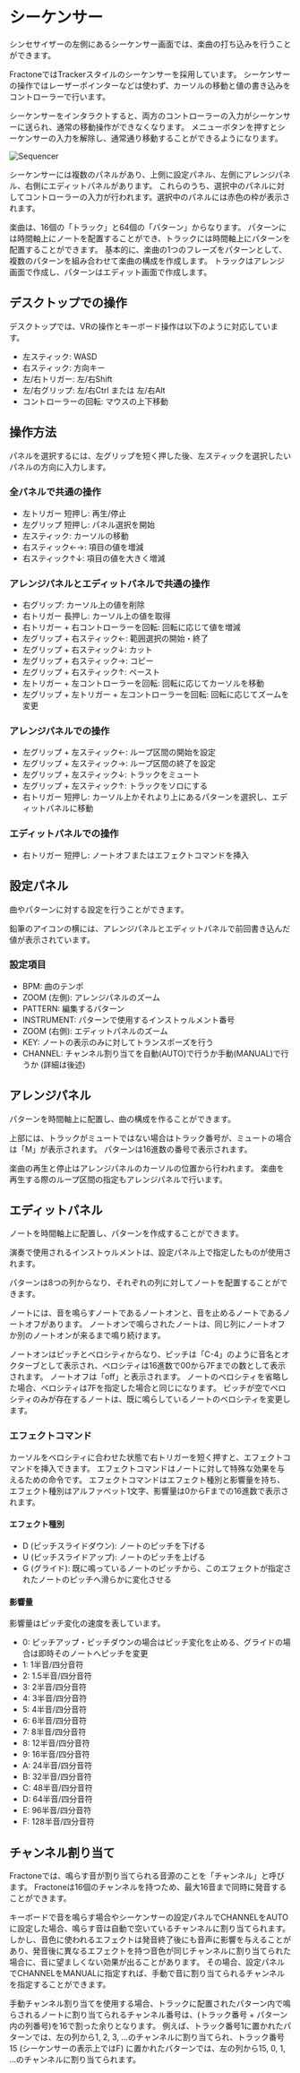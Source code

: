 # シーケンサー

シンセサイザーの左側にあるシーケンサー画面では、楽曲の打ち込みを行うことができます。

FractoneではTrackerスタイルのシーケンサーを採用しています。
シーケンサーの操作ではレーザーポインターなどは使わず、カーソルの移動と値の書き込みをコントローラーで行います。

シーケンサーをインタラクトすると、両方のコントローラーの入力がシーケンサーに送られ、通常の移動操作ができなくなります。
メニューボタンを押すとシーケンサーの入力を解除し、通常通り移動することができるようになります。

![Sequencer](images/sequencer.png)

シーケンサーには複数のパネルがあり、上側に設定パネル、左側にアレンジパネル、右側にエディットパネルがあります。
これらのうち、選択中のパネルに対してコントローラーの入力が行われます。選択中のパネルには赤色の枠が表示されます。

楽曲は、16個の「トラック」と64個の「パターン」からなります。
パターンには時間軸上にノートを配置することができ、トラックには時間軸上にパターンを配置することができます。
基本的に、楽曲の1つのフレーズをパターンとして、複数のパターンを組み合わせて楽曲の構成を作成します。
トラックはアレンジ画面で作成し、パターンはエディット画面で作成します。

## デスクトップでの操作

デスクトップでは、VRの操作とキーボード操作は以下のように対応しています。

* 左スティック: WASD
* 右スティック: 方向キー
* 左/右トリガー: 左/右Shift
* 左/右グリップ: 左/右Ctrl または 左/右Alt
* コントローラーの回転: マウスの上下移動

## 操作方法

パネルを選択するには、左グリップを短く押した後、左スティックを選択したいパネルの方向に入力します。

### 全パネルで共通の操作

* 左トリガー 短押し: 再生/停止
* 左グリップ 短押し: パネル選択を開始
* 左スティック: カーソルの移動
* 右スティック←→: 項目の値を増減
* 右スティック↑↓: 項目の値を大きく増減

### アレンジパネルとエディットパネルで共通の操作

* 右グリップ: カーソル上の値を削除
* 右トリガー 長押し: カーソル上の値を取得
* 右トリガー + 右コントローラーを回転: 回転に応じて値を増減
* 左グリップ + 右スティック←: 範囲選択の開始・終了
* 左グリップ + 右スティック↓: カット
* 左グリップ + 右スティック→: コピー
* 左グリップ + 右スティック↑: ペースト
* 左トリガー + 左コントローラーを回転: 回転に応じてカーソルを移動
* 左グリップ + 左トリガー + 左コントローラーを回転: 回転に応じてズームを変更

### アレンジパネルでの操作

* 左グリップ + 左スティック←: ループ区間の開始を設定
* 左グリップ + 左スティック→: ループ区間の終了を設定
* 左グリップ + 左スティック↓: トラックをミュート
* 左グリップ + 左スティック↑: トラックをソロにする
* 右トリガー 短押し: カーソル上かそれより上にあるパターンを選択し、エディットパネルに移動

### エディットパネルでの操作

* 右トリガー 短押し: ノートオフまたはエフェクトコマンドを挿入

## 設定パネル

曲やパターンに対する設定を行うことができます。

鉛筆のアイコンの横には、アレンジパネルとエディットパネルで前回書き込んだ値が表示されています。

### 設定項目

* BPM: 曲のテンポ
* ZOOM (左側): アレンジパネルのズーム
* PATTERN: 編集するパターン
* INSTRUMENT: パターンで使用するインストゥルメント番号
* ZOOM (右側): エディットパネルのズーム
* KEY: ノートの表示のみに対してトランスポーズを行う
* CHANNEL: チャンネル割り当てを自動(AUTO)で行うか手動(MANUAL)で行うか (詳細は後述)

## アレンジパネル

パターンを時間軸上に配置し、曲の構成を作ることができます。

上部には、トラックがミュートではない場合はトラック番号が、ミュートの場合は「M」が表示されます。
パターンは16進数の番号で表示されます。

楽曲の再生と停止はアレンジパネルのカーソルの位置から行われます。
楽曲を再生する際のループ区間の指定もアレンジパネルで行います。

## エディットパネル

ノートを時間軸上に配置し、パターンを作成することができます。

演奏で使用されるインストゥルメントは、設定パネル上で指定したものが使用されます。

パターンは8つの列からなり、それぞれの列に対してノートを配置することができます。

ノートには、音を鳴らすノートであるノートオンと、音を止めるノートであるノートオフがあります。
ノートオンで鳴らされたノートは、同じ列にノートオフか別のノートオンが来るまで鳴り続けます。

ノートオンはピッチとベロシティからなり、ピッチは「C-4」のように音名とオクターブとして表示され、ベロシティは16進数で00から7Fまでの数として表示されます。
ノートオフは「off」と表示されます。
ノートのベロシティを省略した場合、ベロシティは7Fを指定した場合と同じになります。
ピッチが空でベロシティのみが存在するノートは、既に鳴らしているノートのベロシティを変更します。

### エフェクトコマンド

カーソルをベロシティに合わせた状態で右トリガーを短く押すと、エフェクトコマンドを挿入できます。
エフェクトコマンドはノートに対して特殊な効果を与えるための命令です。
エフェクトコマンドはエフェクト種別と影響量を持ち、エフェクト種別はアルファベット1文字、影響量は0からFまでの16進数で表示されます。

#### エフェクト種別

* D (ピッチスライドダウン): ノートのピッチを下げる
* U (ピッチスライドアップ): ノートのピッチを上げる
* G (グライド): 既に鳴っているノートのピッチから、このエフェクトが指定されたノートのピッチへ滑らかに変化させる

#### 影響量

影響量はピッチ変化の速度を表しています。

* 0: ピッチアップ・ピッチダウンの場合はピッチ変化を止める、グライドの場合は即時そのノートへピッチを変更
* 1: 1半音/四分音符
* 2: 1.5半音/四分音符
* 3: 2半音/四分音符
* 4: 3半音/四分音符
* 5: 4半音/四分音符
* 6: 6半音/四分音符
* 7: 8半音/四分音符
* 8: 12半音/四分音符
* 9: 16半音/四分音符
* A: 24半音/四分音符
* B: 32半音/四分音符
* C: 48半音/四分音符
* D: 64半音/四分音符
* E: 96半音/四分音符
* F: 128半音/四分音符

## チャンネル割り当て

Fractoneでは、鳴らす音が割り当てられる音源のことを「チャンネル」と呼びます。
Fractoneは16個のチャンネルを持つため、最大16音まで同時に発音することができます。

キーボードで音を鳴らす場合やシーケンサーの設定パネルでCHANNELをAUTOに設定した場合、鳴らす音は自動で空いているチャンネルに割り当てられます。
しかし、音色に使われるエフェクトは発音終了後にも音声に影響を与えることがあり、発音後に異なるエフェクトを持つ音色が同じチャンネルに割り当てられた場合に、音に望ましくない効果が出ることがあります。
その場合、設定パネルでCHANNELをMANUALに指定すれば、手動で音に割り当てられるチャンネルを指定することができます。

手動チャンネル割り当てを使用する場合、トラックに配置されたパターン内で鳴らされるノートに割り当てられるチャンネル番号は、(トラック番号 + パターン内の列番号)を16で割った余りとなります。
例えば、トラック番号1に置かれたパターンでは、左の列から1, 2, 3, ...のチャンネルに割り当てられ、トラック番号15 (シーケンサーの表示上ではF) に置かれたパターンでは、左の列から15, 0, 1, ...のチャンネルに割り当てられます。
